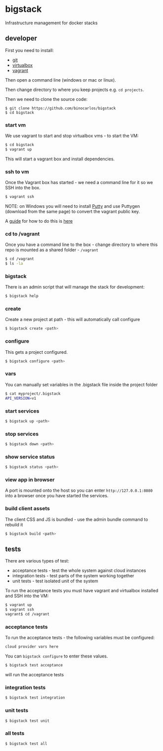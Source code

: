 # bigstack

Infrastructure management for docker stacks

## developer

First you need to install:

 * [git](http://git-scm.com/downloads)
 * [virtualbox](https://www.virtualbox.org/wiki/Downloads)
 * [vagrant](http://www.vagrantup.com/downloads.html)

Then open a command line (windows or mac or linux).

Then change directory to where you keep projects e.g. `cd projects`.

Then we need to clone the source code:

```
$ git clone https://github.com/binocarlos/bigstack
$ cd bigstack
```

### start vm

We use vagrant to start and stop virtualbox vms - to start the VM: 

```bash
$ cd bigstack
$ vagrant up
```

This will start a vagrant box and install dependencies.

### ssh to vm

Once the Vagrant box has started - we need a command line for it so we SSH into the box.

```bash
$ vagrant ssh
```

NOTE: on Windows you will need to install [Putty](http://www.chiark.greenend.org.uk/~sgtatham/putty/download.html) and use Puttygen (download from the same page) to convert the vagrant public key.

A [guide](https://github.com/Varying-Vagrant-Vagrants/VVV/wiki/Connect-to-Your-Vagrant-Virtual-Machine-with-PuTTY) for how to do this is [here](https://github.com/Varying-Vagrant-Vagrants/VVV/wiki/Connect-to-Your-Vagrant-Virtual-Machine-with-PuTTY)

### cd to /vagrant

Once you have a command line to the box - change directory to where this repo is mounted as a shared folder - `/vagrant`

```bash
$ cd /vagrant
$ ls -la
```

### bigstack

There is an admin script that will manage the stack for development:

```bash
$ bigstack help
```

### create

Create a new project at path - this will automatically call configure

```bash
$ bigstack create <path>
```

### configure

This gets a project configured.

```bash
$ bigstack configure <path>
```

### vars

You can manually set variables in the .bigstack file inside the project folder

```bash
$ cat myproject/.bigstack
API_VERSION=v1
```

### start services

```bash
$ bigstack up <path>
```

### stop services

```bash
$ bigstack down <path>
```

### show service status

```bash
$ bigstack status <path>
```

### view app in browser

A port is mounted onto the host so you can enter `http://127.0.0.1:8080` into a browser once you have started the services.

### build client assets

The client CSS and JS is bundled - use the admin bundle command to rebuild it

```bash
$ bigstack build <path>
```

## tests

There are various types of test:

 * acceptance tests - test the whole system against cloud instances
 * integration tests - test parts of the system working together
 * unit tests - test isolated unit of the system

To run the acceptance tests you must have vagrant and virtualbox installed and SSH into the VM:

```bash
$ vagrant up
$ vagrant ssh
vagrant$ cd /vagrant
```

### acceptance tests

To run the acceptance tests - the following variables must be configured:

```bash
cloud provider vars here
```

You can `bigstack configure` to enter these values.

```bash
$ bigstack test acceptance
```

will run the acceptance tests

### integration tests

```bash
$ bigstack test integration
```

### unit tests

```bash
$ bigstack test unit
```

### all tests

```bash
$ bigstack test all
```

